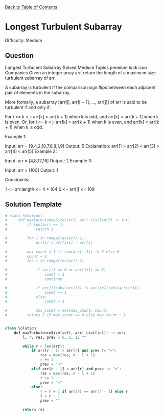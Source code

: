 [Back to Table of Contents](../../README.md)

# Longest Turbulent Subarray
Difficulty: Medium

## Question
Longest Turbulent Subarray
Solved
Medium
Topics
premium lock icon
Companies
Given an integer array arr, return the length of a maximum size turbulent subarray of arr.

A subarray is turbulent if the comparison sign flips between each adjacent pair of elements in the subarray.

More formally, a subarray [arr[i], arr[i + 1], ..., arr[j]] of arr is said to be turbulent if and only if:

For i <= k < j:
arr[k] > arr[k + 1] when k is odd, and
arr[k] < arr[k + 1] when k is even.
Or, for i <= k < j:
arr[k] > arr[k + 1] when k is even, and
arr[k] < arr[k + 1] when k is odd.
 

Example 1:

Input: arr = [9,4,2,10,7,8,8,1,9]
Output: 5
Explanation: arr[1] > arr[2] < arr[3] > arr[4] < arr[5]
Example 2:

Input: arr = [4,8,12,16]
Output: 2
Example 3:

Input: arr = [100]
Output: 1
 

Constraints:

1 <= arr.length <= 4 * 104
0 <= arr[i] <= 109

## Solution Template
```python
# class Solution:
#     def maxTurbulenceSize(self, arr: List[int]) -> int:
#         if len(arr) == 1:
#             return 1

#         for i in range(len(arr)-1):
#             arr[i] = arr[i+1] - arr[i]
        
#         max_count = 1 if sum(arr[:-1]) != 0 else 0
#         count = 1
#         for i in range(len(arr)-2):
            
#             if arr[i] == 0 or arr[i+1] == 0:
#                 count = 1
#                 continue

#             if arr[i]/abs(arr[i]) != arr[i+1]/abs(arr[i+1]):
#                 count += 1
#             else:
#                 count = 1
            
#             max_count = max(max_count, count)
#         return 1 if max_count == 0 else max_count + 1


class Solution:
    def maxTurbulenceSize(self, arr: List[int]) -> int:
        l, r, res, prev = 0, 1, 1, ""

        while r < len(arr):
            if arr[r - 1] > arr[r] and prev != ">":
                res = max(res, r - l + 1)
                r += 1
                prev = ">"
            elif arr[r - 1] < arr[r] and prev != "<":
                res = max(res, r - l + 1)
                r += 1
                prev = "<"
            else:
                r = r + 1 if arr[r] == arr[r - 1] else r
                l = r - 1
                prev = ""

        return res
```
